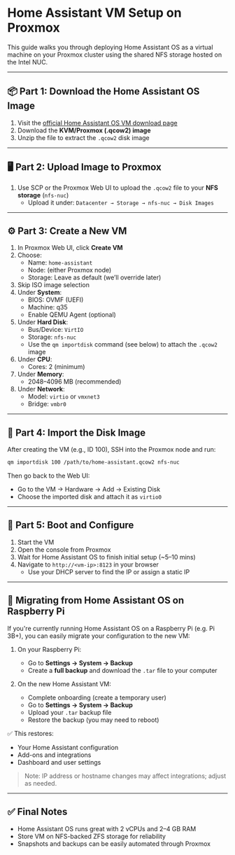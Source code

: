 # Home Assistant VM Setup on Proxmox

This guide walks you through deploying Home Assistant OS as a virtual machine on your Proxmox cluster using the shared NFS storage hosted on the Intel NUC.

---

## 📦 Part 1: Download the Home Assistant OS Image

1. Visit the [official Home Assistant OS VM download page](https://www.home-assistant.io/installation/alternative#virtual-machines)
2. Download the **KVM/Proxmox (.qcow2) image**
3. Unzip the file to extract the `.qcow2` disk image

---

## 🖥️ Part 2: Upload Image to Proxmox

1. Use SCP or the Proxmox Web UI to upload the `.qcow2` file to your **NFS storage** (`nfs-nuc`)
   - Upload it under: `Datacenter → Storage → nfs-nuc → Disk Images`

---

## ⚙️ Part 3: Create a New VM

1. In Proxmox Web UI, click **Create VM**
2. Choose:
   - Name: `home-assistant`
   - Node: (either Proxmox node)
   - Storage: Leave as default (we’ll override later)
3. Skip ISO image selection
4. Under **System**:
   - BIOS: OVMF (UEFI)
   - Machine: q35
   - Enable QEMU Agent (optional)
5. Under **Hard Disk**:
   - Bus/Device: `VirtIO`
   - Storage: `nfs-nuc`
   - Use the `qm importdisk` command (see below) to attach the `.qcow2` image
6. Under **CPU**:
   - Cores: 2 (minimum)
7. Under **Memory**:
   - 2048–4096 MB (recommended)
8. Under **Network**:
   - Model: `virtio` or `vmxnet3`
   - Bridge: `vmbr0`

---

## 🧱 Part 4: Import the Disk Image

After creating the VM (e.g., ID 100), SSH into the Proxmox node and run:

```bash
qm importdisk 100 /path/to/home-assistant.qcow2 nfs-nuc
```

Then go back to the Web UI:

- Go to the VM → Hardware → Add → Existing Disk
- Choose the imported disk and attach it as `virtio0`

---

## 🚀 Part 5: Boot and Configure

1. Start the VM
2. Open the console from Proxmox
3. Wait for Home Assistant OS to finish initial setup (~5–10 mins)
4. Navigate to `http://<vm-ip>:8123` in your browser
   - Use your DHCP server to find the IP or assign a static IP

---

## 🔄 Migrating from Home Assistant OS on Raspberry Pi

If you're currently running Home Assistant OS on a Raspberry Pi (e.g. Pi 3B+), you can easily migrate your configuration to the new VM:

1. On your Raspberry Pi:
   - Go to **Settings → System → Backup**
   - Create a **full backup** and download the `.tar` file to your computer

2. On the new Home Assistant VM:
   - Complete onboarding (create a temporary user)
   - Go to **Settings → System → Backup**
   - Upload your `.tar` backup file
   - Restore the backup (you may need to reboot)

✅ This restores:
- Your Home Assistant configuration
- Add-ons and integrations
- Dashboard and user settings

> Note: IP address or hostname changes may affect integrations; adjust as needed.

---

## ✅ Final Notes

- Home Assistant OS runs great with 2 vCPUs and 2–4 GB RAM
- Store VM on NFS-backed ZFS storage for reliability
- Snapshots and backups can be easily automated through Proxmox
